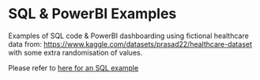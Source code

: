 # SQL & PowerBI Examples
Examples of SQL code & PowerBI dashboarding using fictional healthcare data from: https://www.kaggle.com/datasets/prasad22/healthcare-dataset with some extra randomisation of values.

Please refer to [here for an SQL example](health_care_kaggle_queries.sql)
